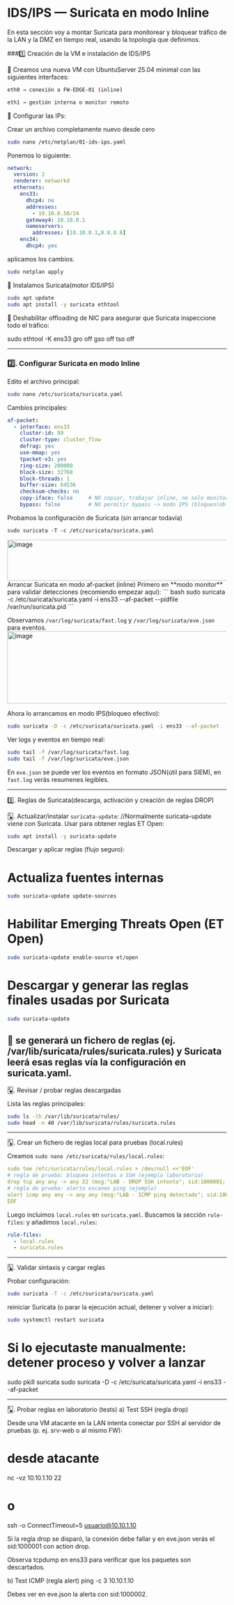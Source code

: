 # IDS/IPS — Suricata en modo Inline

En esta sección voy a montar Suricata para monitorear y bloquear tráfico de la LAN y la DMZ en tiempo real, usando la topología que definimos.

###1️⃣ Creación de la VM e instalación de IDS/IPS

🦴 Creamos una nueva VM con UbuntuServer 25.04 minimal con las siguientes interfaces:
``` bash
eth0 → conexión a FW-EDGE-01 (inline)

eth1 → gestión interna o monitor remoto
```
<!--
Sistema operativo: Ubuntu Server 25.04 minimal.

Recursos recomendados:

CPU: 2 vCPU

RAM: 2–4 GB

Disco: 10–20 GB

interfaces:
eth0 - en modo interna para capturar el tráfico
eth1 - bridge o nat para salir a interner y actualizar el sistema e instalar paquetes.
Interfaces de red:
-->
🦴 Configurar las IPs:

Crear un archivo completamente nuevo desde cero
``` bash
sudo nano /etc/netplan/01-ids-ips.yaml
```
Ponemos lo siguiente:
``` yaml
network:
  version: 2
  renderer: networkd
  ethernets:
    ens33:
      dhcp4: no
      addresses:
        - 10.10.0.50/24
      gateway4: 10.10.0.1
      nameservers:
        addresses: [10.10.0.1,8.8.8.8]
    ens34:
      dhcp4: yes
```
aplicamos los cambios.
``` bash
sudo netplan apply
```
<!--
Verificar conectividad:

# Ping al firewall
ping -c 3 10.10.0.1

# Ping a Internet (por eth1)
ping -c 3 8.8.8.8
-->

🦴 Instalamos Suricata(motor IDS/IPS)
``` bash
sudo apt update
sudo apt install -y suricata ethtool
```
<!--
suricata → motor IDS/IPS

ethtool → verificar capacidades de la NIC (offloading, promiscuous, etc.)
sudo apt update
sudo apt install -y ethtool
ethtool -k ens33
-->
🦴 Deshabilitar offloading de NIC para asegurar que Suricata inspeccione todo el tráfico:

sudo ethtool -K ens33 gro off gso off tso off
***
### 2️⃣. Configurar Suricata en modo Inline

<!--
Nota rápida: voy a usar AF_PACKET (af-packet) para modo inline porque es directo en entornos Linux y funciona bien en laboratorios. Alternativa: NFQUEUE (iptables → NFQUEUE → Suricata) si quieres más control; lo comento al final. Aquí me centro en AF_PACKET.

- Backup de configuración actual
sudo cp /etc/suricata/suricata.yaml /etc/suricata/suricata.yaml.bak

- Habilitar modo promiscuo (si hace falta)

Si estás en un bridge o mirror, pon la interfaz en promiscuo:

sudo ip link set dev ens33 promisc on

- xxxxxxxxxxxxxxxxxxxxxxxxxxxxxxxx
-->
Edito el archivo principal:
``` bash
sudo nano /etc/suricata/suricata.yaml
```
Cambios principales:
``` yaml
af-packet:
  - interface: ens33
    cluster-id: 99
    cluster-type: cluster_flow
    defrag: yes
    use-mmap: yes
    tpacket-v3: yes
    ring-size: 200000
    block-size: 32768
    block-threads: 1
    buffer-size: 64536
    checksum-checks: no
    copy-iface: false     # NO copiar, trabajar inline, no solo monitoriza, actúa directamente sobre el tráfico.
    bypass: false         # NO permitir bypass -> modo IPS (bloqueo)obliga a Suricata a bloquear paquetes sospechosos.

```
<!--
Explicación rápida de campos claves:

interface: la interfaz física que inspecciona todo el tráfico (aquí ens33).

cluster-id/cluster-type: parámetros para balanceo en entornos con múltiples hilos (deja como está si solo 1).

tpacket-v3, use-mmap: rendimiento y estabilidad.

copy-iface: false: evita copiar paquetes a otra interfaz -> Suricata actúa sobre el flujo real.

bypass: false: obliga a Suricata a NO permitir bypass → modo IPS (cuando una regla es drop, el paquete se bloqueará).

IMPORTANTE: algunos kernels/drivers requieren tpacket-v3: yes para rendimiento y soporte de AF_PACKET en modo inline.
-->
Probamos la configuración de Suricata (sin arrancar todavía)
```
sudo suricata -T -c /etc/suricata/suricata.yaml
```
<img width="1555" height="94" alt="image" src="https://github.com/user-attachments/assets/091052a9-6ecd-4c94-bf00-9c32111a595d" />
Arrancar Suricata en modo af-packet (inline)
Primero en **modo monitor** para validar detecciones (recomiendo empezar aquí):
``` bash
sudo suricata -c /etc/suricata/suricata.yaml -i ens33 --af-packet --pidfile /var/run/suricata.pid
```

Observamos ```/var/log/suricata/fast.log``` y ```/var/log/suricata/eve.json``` para eventos.
<img width="2243" height="166" alt="image" src="https://github.com/user-attachments/assets/666ff71e-c09f-4809-9730-c9a961b498fc" />

Ahora lo arrancamos en modo IPS(bloqueo efectivo):
``` bash
sudo suricata -D -c /etc/suricata/suricata.yaml -i ens33 --af-packet
```
Ver logs y eventos en tiempo real:
``` bash
sudo tail -f /var/log/suricata/fast.log
sudo tail -f /var/log/suricata/eve.json
```
En ```eve.json``` se puede ver los eventos en formato JSON(útil para SIEM), en ```fast.log``` verás resumenes legibles.
<!--
Para Ver si paquetes  los paquetes son bloqueados

Mientras Suricata está en modo IPS y una regla drop dispara, comprueba:

iptables -L -n -v (si tienes reglas iptables relacionadas)

sudo tcpdump -i ens33 -n para comprobar si el tráfico deja de salir

Revisa eve.json para ver el sid y la acción (drop/alert)
-->
***
3️⃣. Reglas de Suricata(descarga, activación y creación de reglas DROP)

🂡. Actualizar/instalar ```suricata-update```:
//Normalmente suricata-update viene con Suricata. Usar para obtener reglas ET Open:
``` bash
sudo apt install -y suricata-update
```

Descargar y aplicar reglas (flujo seguro):

# Actualiza fuentes internas
``` bash
sudo suricata-update update-sources
```
# Habilitar Emerging Threats Open (ET Open)
``` bash
sudo suricata-update enable-source et/open
```
# Descargar y generar las reglas finales usadas por Suricata
``` bash
sudo suricata-update
```

🎯 se generará un fichero de reglas (ej. /var/lib/suricata/rules/suricata.rules) y Suricata leerá esas reglas vía la configuración en suricata.yaml.
---
🂱. Revisar / probar reglas descargadas

Lista las reglas principales:
``` bash
sudo ls -lh /var/lib/suricata/rules/
sudo head -n 40 /var/lib/suricata/rules/suricata.rules
```
---
🃁. Crear un fichero de reglas local para pruebas (local.rules)

Creamos ```sudo nano /etc/suricata/rules/local.rules```:
``` yaml
sudo tee /etc/suricata/rules/local.rules > /dev/null <<'EOF'
# regla de prueba: bloquea intentos a SSH (ejemplo laboratorio)
drop tcp any any -> any 22 (msg:"LAB - DROP SSH intento"; sid:1000001; rev:1;)
# regla de prueba: alerta escaneo ping (ejemplo)
alert icmp any any -> any any (msg:"LAB - ICMP ping detectado"; sid:1000002; rev:1;)
EOF
```
Luego incluimos ```local.rules``` en ```suricata.yaml```. Buscamos la sección ```rule-files```: y añadimos ```local.rules```:
``` yaml
rule-files:
  - local.rules
  - suricata.rules
```
---
🃑. Validar sintaxis y cargar reglas

Probar configuración:
``` bash
sudo suricata -T -c /etc/suricata/suricata.yaml
```

reiniciar Suricata (o parar la ejecución actual, detener y volver a iniciar):
``` bash
sudo systemctl restart suricata
```

# Si lo ejecutaste manualmente: detener proceso y volver a lanzar
sudo pkill suricata
sudo suricata -D -c /etc/suricata/suricata.yaml -i ens33 --af-packet
<!--
# Si lo ejecutaste manualmente: detener proceso y volver a lanzar
  sudo pkill suricata
  sudo suricata -D -c /etc/suricata/suricata.yaml -i ens33 --af-packet

Si quieres ver logs en vivo:
  sudo journalctl -u suricata -f
-->
---
🂮. Probar reglas en laboratorio (tests)
a) Test SSH (regla drop)

Desde una VM atacante en la LAN intenta conectar por SSH al servidor de pruebas (p. ej. srv-web o al mismo FW):

# desde atacante
nc -vz 10.10.1.10 22
# o
ssh -o ConnectTimeout=5 usuario@10.10.1.10


Si la regla drop se disparó, la conexión debe fallar y en eve.json verás el sid:1000001 con action drop.

Observa tcpdump en ens33 para verificar que los paquetes son descartados.

b) Test ICMP (regla alert)
ping -c 3 10.10.1.10


Debes ver en eve.json la alerta con sid:1000002.
